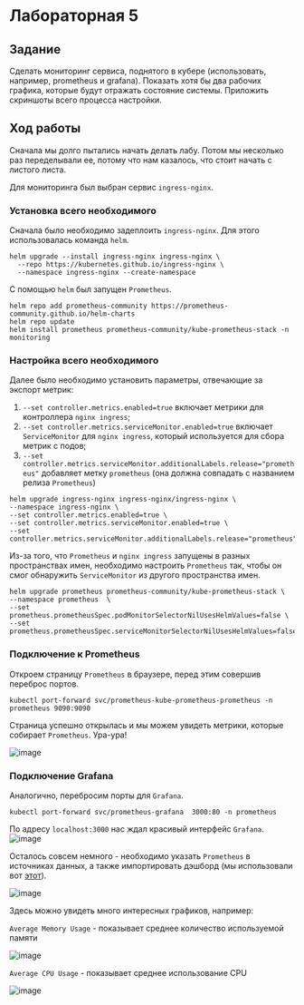 # Лабораторная 5

## Задание

Сделать мониторинг сервиса, поднятого в кубере (использовать, например, prometheus и grafana). 
Показать хотя бы два рабочих графика, которые будут отражать состояние системы. Приложить скриншоты всего процесса настройки.

## Ход работы

Сначала мы долго пытались начать делать лабу. Потом мы несколько раз переделывали ее, потому что нам казалось, что стоит начать с листого листа.

Для мониторинга был выбран сервис `ingress-nginx`.


### Установка всего необходимого

Сначала было необходимо задеплоить `ingress-nginx`. Для этого использовалась команда `helm`.
```
helm upgrade --install ingress-nginx ingress-nginx \
  --repo https://kubernetes.github.io/ingress-nginx \
  --namespace ingress-nginx --create-namespace
```

С помощью `helm` был запущен `Prometheus`.

```
helm repo add prometheus-community https://prometheus-community.github.io/helm-charts
helm repo update
helm install prometheus prometheus-community/kube-prometheus-stack -n monitoring
```

### Настройка всего необходимого

Далее было необходимо установить параметры, отвечающие за экспорт метрик:
1. `--set controller.metrics.enabled=true` включает метрики для контроллера `nginx ingress`;
2. `--set controller.metrics.serviceMonitor.enabled=true` включает `ServiceMonitor` для `nginx ingress`, который используется для сбора метрик с подов;
3. `--set controller.metrics.serviceMonitor.additionalLabels.release="prometheus"` добавляет метку `prometheus` (она должна совпадать с названием релиза `Prometheus`)
```
helm upgrade ingress-nginx ingress-nginx/ingress-nginx \
--namespace ingress-nginx \
--set controller.metrics.enabled=true \
--set controller.metrics.serviceMonitor.enabled=true \
--set controller.metrics.serviceMonitor.additionalLabels.release="prometheus"
```

Из-за того, что `Prometheus` и `nginx ingress` запущены в разных пространствах имен, необходимо настроить `Prometheus` так, чтобы он смог обнаружить `ServiceMonitor` из другого пространства имен.

```
helm upgrade prometheus prometheus-community/kube-prometheus-stack \
--namespace prometheus  \
--set prometheus.prometheusSpec.podMonitorSelectorNilUsesHelmValues=false \
--set prometheus.prometheusSpec.serviceMonitorSelectorNilUsesHelmValues=false
```

### Подключение к Prometheus

Откроем страницу `Prometheus` в браузере, перед этим совершив переброс портов.
```
kubectl port-forward svc/prometheus-kube-prometheus-prometheus -n prometheus 9090:9090
```
Страница успешно открылась и мы можем увидеть метрики, которые собирает `Prometheus`. Ура-ура!

![image](https://github.com/user-attachments/assets/7e889837-3bbb-4623-a9de-c9b2c810fa7a)

### Подключение Grafana

Аналогично, перебросим порты для `Grafana`.
```
kubectl port-forward svc/prometheus-grafana  3000:80 -n prometheus
```
По адресу `localhost:3000` нас ждал красивый интерфейс `Grafana`.
![image](https://github.com/user-attachments/assets/d442bd81-3e3d-4660-b7dc-d040852a4b4a)

Осталось совсем немного - необходимо указать `Prometheus` в источниках данных, а также импортировать дэшборд (мы использовали вот [этот](https://raw.githubusercontent.com/kubernetes/ingress-nginx/main/deploy/grafana/dashboards/nginx.json)).

![image](https://github.com/user-attachments/assets/586111e0-9281-45ba-a095-3cfc7e896f6b)

Здесь можно увидеть много интересных графиков, например:

`Average Memory Usage` - показывает среднее количество используемой памяти

![image](https://github.com/user-attachments/assets/2149e31b-918c-42e3-bc13-e10e87d15293)

`Average CPU Usage` - показывает среднее использование CPU

![image](https://github.com/user-attachments/assets/6690b3d1-8116-4bca-93a7-44a3a8d83215)



